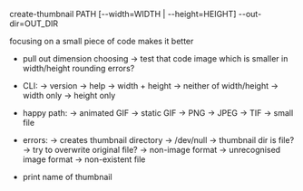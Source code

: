 create-thumbnail PATH [--width=WIDTH | --height=HEIGHT] --out-dir=OUT_DIR

focusing on a small piece of code makes it better

* pull out dimension choosing
    -> test that code
        image which is smaller in width/height
        rounding errors?

* CLI:
    -> version
    -> help
    -> width + height
    -> neither of width/height
    -> width only
    -> height only

* happy path:
    -> animated GIF
    -> static GIF
    -> PNG
    -> JPEG
    -> TIF
    -> small file

* errors:
    -> creates thumbnail directory
    -> /dev/null
    -> thumbnail dir is file?
    -> try to overwrite original file?
    -> non-image format
    -> unrecognised image format
    -> non-existent file

* print name of thumbnail